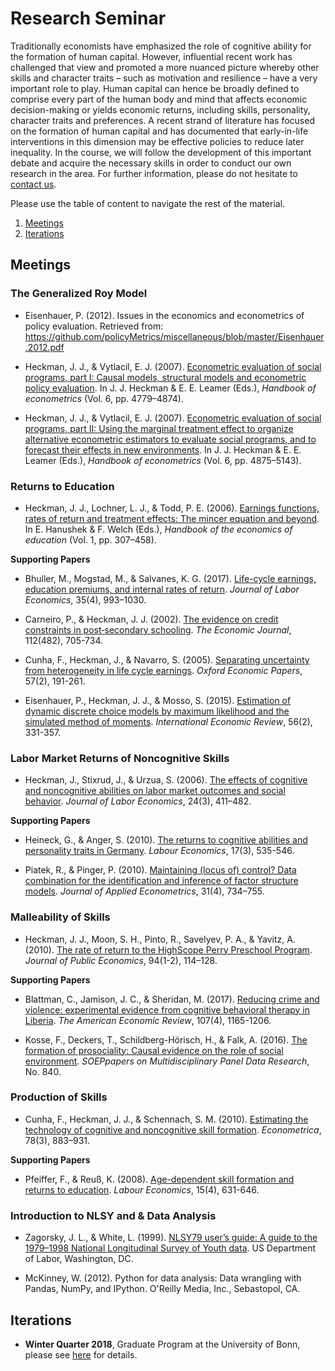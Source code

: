 # Research Seminar

Traditionally economists have emphasized the role of cognitive ability for the formation of human capital. However, influential recent work has challenged that view and promoted a more nuanced picture whereby other skills and character traits – such as motivation and resilience – have a very important role to play. Human capital can hence be broadly defined to comprise every part of the human body and mind that affects economic decision-making or yields economic returns, including skills, personality, character traits and preferences. A recent strand of literature has focused on the formation of human capital and has documented that early-in-life interventions in this dimension may be effective policies to reduce later inequality. In the course, we will follow the development of this important debate and acquire the necessary skills in order to conduct our own research in the area. For further information, please do not hesitate to [contact us](https://join.slack.com/t/humancapitalanalysis/shared_invite/enQtNDQ0ODkyODYyODA2LWEyZjdlNWYwYmUyNzlkOWFkNWJkMGI5M2M4ZWUyMThhNWNiMmJhY2ZjY2E4YzE3NGQ5MzcxZTRhN2QxYjgxYWY).



Please use the table of content to navigate the rest of the material.

1. [Meetings](#meetings)
2. [Iterations](#iterations)

## Meetings <a name="meetings"></a>

### The Generalized Roy Model

* Eisenhauer, P. (2012). Issues in the economics and econometrics of policy evaluation. Retrieved from: https://github.com/policyMetrics/miscellaneous/blob/master/Eisenhauer.2012.pdf

* Heckman, J. J., & Vytlacil, E. J. (2007). [Econometric evaluation of social programs, part I: Causal models, structural models and econometric policy evaluation](https://www.sciencedirect.com/science/article/pii/S1573441207060709). In J. J. Heckman & E. E. Leamer (Eds.), *Handbook of econometrics* (Vol. 6, pp. 4779–4874).

* Heckman, J. J., & Vytlacil, E. J. (2007). [Econometric evaluation of social programs, part II: Using the marginal treatment effect to organize alternative econometric estimators to evaluate social programs, and to forecast their effects in new environments](https://ideas.repec.org/h/eee/ecochp/6b-71.html). In J. J. Heckman & E. E. Leamer (Eds.), *Handbook of econometrics* (Vol. 6, pp. 4875–5143).


### Returns to Education

* Heckman, J. J., Lochner, L. J., & Todd, P. E. (2006). [Earnings functions, rates of return and treatment effects: The mincer equation and beyond](http://jenni.uchicago.edu/papers/Heckman_Lochner_etal_2006_HEE_v1_ch7.pdf). In E. Hanushek & F. Welch (Eds.), *Handbook of the economics of education* (Vol. 1, pp. 307–458).

**Supporting Papers**

* Bhuller, M., Mogstad, M., & Salvanes, K. G. (2017). [Life-cycle earnings, education premiums, and internal rates of return](https://brage.bibsys.no/xmlui/bitstream/handle/11250/196940/1/workingpaper.pdf). *Journal of Labor Economics*, 35(4), 993–1030.

* Carneiro, P., & Heckman, J. J. (2002). [The evidence on credit constraints in post‐secondary schooling](https://onlinelibrary.wiley.com/doi/abs/10.1111/1468-0297.00075). *The Economic Journal*, 112(482), 705-734.

* Cunha, F., Heckman, J., & Navarro, S. (2005). [Separating uncertainty from heterogeneity in life cycle earnings](https://pdfs.semanticscholar.org/6455/80be72234b6dda9e4fc17bae48e8db1b24f4.pdf). *Oxford Economic Papers*, 57(2), 191-261.

* Eisenhauer, P., Heckman, J. J., & Mosso, S. (2015). [Estimation of dynamic discrete choice models by maximum likelihood and the simulated method of moments](https://onlinelibrary.wiley.com/doi/abs/10.1111/iere.12107). *International Economic Review*, 56(2), 331-357.


### Labor Market Returns of Noncognitive Skills

* Heckman, J., Stixrud, J., & Urzua, S. (2006). [The effects of cognitive and noncognitive abilities on labor market outcomes and social behavior](https://www.journals.uchicago.edu/doi/abs/10.1086/504455). *Journal of Labor Economics*, 24(3), 411–482.

**Supporting Papers**

* Heineck, G., & Anger, S. (2010). [The returns to cognitive abilities and personality traits in Germany](https://www.sciencedirect.com/science/article/pii/S0927537109000670). *Labour Economics*, 17(3), 535-546.

* Piatek, R., & Pinger, P. (2010). [Maintaining (locus of) control? Data combination for the identification and inference of factor structure models](https://onlinelibrary.wiley.com/doi/abs/10.1002/jae.2456). *Journal of Applied Econometrics*, 31(4), 734–755.


### Malleability of Skills

 * Heckman, J. J., Moon, S. H., Pinto, R., Savelyev, P. A., & Yavitz, A. (2010). [The rate of return to the HighScope Perry Preschool Program](https://www.sciencedirect.com/science/article/pii/S0047272709001418). *Journal of Public Economics*, 94(1-2), 114–128.

 **Supporting Papers**

 * Blattman, C., Jamison, J. C., & Sheridan, M. (2017). [Reducing crime and violence: experimental evidence from cognitive behavioral therapy in Liberia](https://www.aeaweb.org/articles?id=10.1257/aer.20150503). *The American Economic Review*, 107(4), 1165-1206.

 * Kosse, F., Deckers, T., Schildberg-Hörisch, H., & Falk, A. (2016). [The formation of prosociality: Causal evidence on the role of social environment](https://www.econstor.eu/bitstream/10419/142748/1/859937518.pdf). *SOEPpapers on Multidisciplinary Panel Data Research*, No. 840.

### Production of Skills

* Cunha, F., Heckman, J. J., & Schennach, S. M. (2010). [Estimating the technology of cognitive and noncognitive skill formation](https://onlinelibrary.wiley.com/doi/abs/10.3982/ECTA6551). *Econometrica*, 78(3), 883–931.

 **Supporting Papers**

 * Pfeiffer, F., & Reuß, K. (2008). [Age-dependent skill formation and returns to education](https://www.sciencedirect.com/science/article/pii/S0927537108000365). *Labour Economics*, 15(4), 631-646.

### Introduction to NLSY and & Data Analysis

* Zagorsky, J. L., & White, L. (1999). [NLSY79 user’s guide: A guide to the 1979–1998 National Longitudinal Survey of Youth data](https://www.bls.gov/nls/79guide/2001/nls79g0.pdf). US Department of Labor, Washington, DC.

* McKinney, W. (2012). Python for data analysis: Data wrangling with Pandas, NumPy, and IPython. O'Reilly Media, Inc., Sebastopol, CA.

## Iterations <a name="iterations"></a>

* **Winter Quarter 2018**, Graduate Program at the University of Bonn, please see [here](https://github.com/HumanCapitalEconomics/research_seminar/blob/master/iterations/bonn_ws_2018/README.md) for details.
